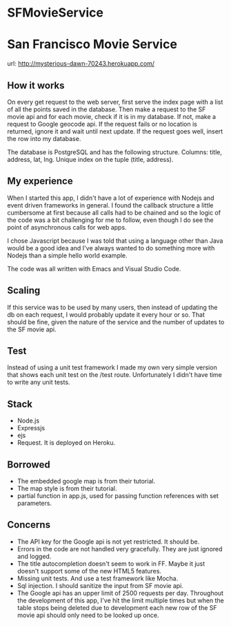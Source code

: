 # SFMovieService

# San Francisco Movie Service 
url: http://mysterious-dawn-70243.herokuapp.com/

## How it works
On every get request to the web server, first serve the index page with a list of all the points saved in the database.
Then make a request to the SF movie api and for each movie, check if it is in my database.
If not, make a request to Google geocode api. If the request fails or no location is returned, ignore it and wait until next update.
If the request goes well, insert the row into my database.

The database is PostgreSQL and has the following structure.
Columns: title, address, lat, lng.
Unique index on the tuple (title, address).

## My experience
When I started this app, I didn't have a lot of experience with Nodejs and event driven frameworks in general. 
I found the callback structure a little cumbersome at first because all calls had to be chained and so the logic of the code 
was a bit challenging for me to follow, even though I do see the point of asynchronous calls for web apps.

I chose Javascript because I was told that using a language other than Java would be a good idea and I've always wanted to 
do something more with Nodejs than a simple hello world example.

The code was all written with Emacs and Visual Studio Code.

## Scaling
If this service was to be used by many users, then instead of updating the db on each request, I would probably update it every hour or so.
That should be fine, given the nature of the service and the number of updates to the SF movie api.

## Test
Instead of using a unit test framework I made my own very simple version that shows each unit test on the /test route.
Unfortunately I didn't have time to write any unit tests.

## Stack
* Node.js
* Expressjs
* ejs
* Request.
It is deployed on Heroku.

## Borrowed
* The embedded google map is from their tutorial.
* The map style is from their tutorial.
* partial function in app.js, used for passing function references with set parameters.

## Concerns
* The API key for the Google api is not yet restricted. It should be.
* Errors in the code are not handled very gracefully. They are just ignored and logged.
* The title autocompletion doesn't seem to work in FF. Maybe it just doesn't support some of the new HTML5 features.
* Missing unit tests. And use a test framework like Mocha.
* Sql injection. I should sanitize the input from SF movie api.
* The Google api has an upper limit of 2500 requests per day. 
Throughout the development of this app, I've hit the limit multiple 
times but when the table stops being deleted due to development 
each new row of the SF movie api should only need to be looked up once.
